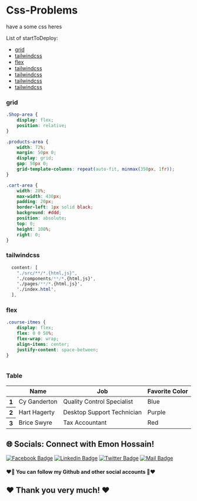 # Css-Problems
have a some css heres


List of startToDeploy:

- [grid](#grid)
- [tailwindcss](#tailwindcss)
- [flex](#flex)
- [tailwindcss](#tailwindcss)
- [tailwindcss](#tailwindcss)
- [tailwindcss](#tailwindcss)
- [tailwindcss](#tailwindcss)


### grid

```css
.Shop-area {
    display: flex;
    position: relative;
}

.products-area {
    width: 72%;
    margin: 50px 0;
    display: grid;
    gap: 50px 0;
    grid-template-columns: repeat(auto-fit, minmax(350px, 1fr));
}

.cart-area {
    width: 28%;
    max-width: 430px;
    padding: 20px;
    border-left: 1px solid black;
    background: #ddd;
    position: absolute;
    top: 0;
    height: 100%;
    right: 0;
}

```

### tailwindcss

```css
  content: [
    "./src/**/*.{html,js}",
    './components/**/*.{html,js}',
    './pages/**/*.{html,js}',
    './index.html',
  ],

```

### flex

```css
.course-itmes {
    display: flex;
    flex: 0 0 50%;
    flex-wrap: wrap;
    align-items: center;
    justify-content: space-between;
}
   

```





### Table
<div class="overflow-x-auto">
  <table class="table w-full">
    <!-- head -->
    <thead>
      <tr>
        <th></th>
        <th>Name</th>
        <th>Job</th>
        <th>Favorite Color</th>
      </tr>
    </thead>
    <tbody>
      <!-- row 1 -->
      <tr>
        <th>1</th>
        <td>Cy Ganderton</td>
        <td>Quality Control Specialist</td>
        <td>Blue</td>
      </tr>
      <!-- row 2 -->
      <tr>
        <th>2</th>
        <td>Hart Hagerty</td>
        <td>Desktop Support Technician</td>
        <td>Purple</td>
      </tr>
      <!-- row 3 -->
      <tr>
        <th>3</th>
        <td>Brice Swyre</td>
        <td>Tax Accountant</td>
        <td>Red</td>
      </tr>
    </tbody>
  </table>
</div>



## 🌐 Socials: Connect with Emon Hossain!

[![Facebook Badge](https://img.shields.io/badge/Facebook-1877F2?style=for-the-badge&logo=facebook&logoColor=white)](https://fb.com/emonhossain6) [![Linkedin Badge](https://img.shields.io/badge/LinkedIn-0077B5?style=for-the-badge&logo=linkedin&logoColor=white)](https://www.linkedin.com/in/emon007iu/) [![Twitter Badge](https://img.shields.io/badge/Twitter-1DA1F2?style=for-the-badge&logo=twitter&logoColor=white)](https://twitter.com/@emon_hossain7) [![Mail Badge](https://img.shields.io/badge/Gmail-D14836?style=for-the-badge&logo=gmail&logoColor=white)](mailto:emon.hossain.wd@gmail.com)

<h4>❤️🤔 You can follow my Github and other social accounts 🤔❤️</h4>
<h2>❤️ Thank you very much! ❤️</h2>
